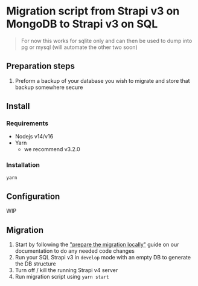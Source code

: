 # Migration script from Strapi v3 on MongoDB to Strapi v3 on SQL

> For now this works for sqlite only and can then be used to dump into pg or mysql (will automate the other two soon)

## Preparation steps

1. Preform a backup of your database you wish to migrate and store that backup somewhere secure

## Install

### Requirements

- Nodejs v14/v16
- Yarn
    - we recommend v3.2.0

### Installation

```sh
yarn
```

## Configuration

WIP

## Migration

1. Start by following the ["prepare the migration locally"](https://docs.strapi.io/developer-docs/latest/update-migration-guides/migration-guides/v4/data/mongo.html#prepare-the-migration-locally) guide on our documentation to do any needed code changes
2. Run your SQL Strapi v3 in `develop` mode with an empty DB to generate the DB structure
3. Turn off / kill the running Strapi v4 server
4. Run migration script using `yarn start`
